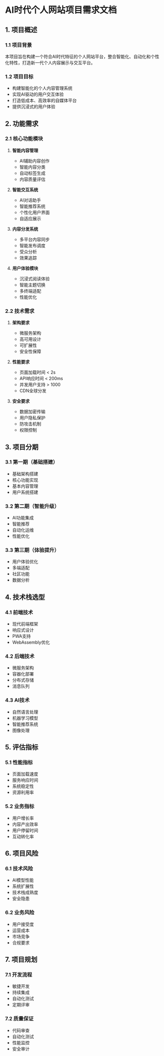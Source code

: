 # AI时代个人网站项目需求文档

## 1. 项目概述

### 1.1 项目背景
本项目旨在构建一个符合AI时代特征的个人网站平台，整合智能化、自动化和个性化特性，打造新一代个人内容展示与交互平台。

### 1.2 项目目标
- 构建智能化的个人内容管理系统
- 实现AI驱动的用户交互体验
- 打造低成本、高效率的自媒体平台
- 提供沉浸式的用户体验

## 2. 功能需求

### 2.1 核心功能模块
1. **智能内容管理**
   - AI辅助内容创作
   - 智能内容分类
   - 自动标签生成
   - 内容质量评估

2. **智能交互系统**
   - AI对话助手
   - 智能推荐系统
   - 个性化用户界面
   - 自适应展示

3. **内容分发系统**
   - 多平台内容同步
   - 智能发布调度
   - 受众分析
   - 效果追踪

4. **用户体验模块**
   - 沉浸式阅读体验
   - 智能主题切换
   - 多终端适配
   - 性能优化

### 2.2 技术需求
1. **架构要求**
   - 微服务架构
   - 高可用设计
   - 可扩展性
   - 安全性保障

2. **性能要求**
   - 页面加载时间 < 2s
   - API响应时间 < 200ms
   - 并发用户支持 > 1000
   - CDN全球分发

3. **安全要求**
   - 数据加密传输
   - 用户隐私保护
   - 防攻击机制
   - 权限控制

## 3. 项目分期

### 3.1 第一期（基础搭建）
- 基础架构搭建
- 核心功能实现
- 基本内容管理
- 用户系统搭建

### 3.2 第二期（智能升级）
- AI功能集成
- 智能推荐
- 自动化运维
- 性能优化

### 3.3 第三期（体验提升）
- 用户体验优化
- 多端适配
- 社区功能
- 数据分析

## 4. 技术栈选型

### 4.1 前端技术
- 现代前端框架
- 响应式设计
- PWA支持
- WebAssembly优化

### 4.2 后端技术
- 微服务架构
- 容器化部署
- 分布式存储
- 消息队列

### 4.3 AI技术
- 自然语言处理
- 机器学习模型
- 智能推荐系统
- 图像处理

## 5. 评估指标

### 5.1 性能指标
- 页面加载速度
- 服务响应时间
- 系统稳定性
- 资源利用率

### 5.2 业务指标
- 用户增长率
- 内容产出效率
- 用户停留时间
- 互动转化率

## 6. 项目风险

### 6.1 技术风险
- AI模型性能
- 系统扩展性
- 技术栈成熟度
- 安全隐患

### 6.2 业务风险
- 用户接受度
- 运营成本
- 市场竞争
- 合规要求

## 7. 项目规划

### 7.1 开发流程
- 敏捷开发
- 持续集成
- 自动化测试
- 定期评审

### 7.2 质量保证
- 代码审查
- 自动化测试
- 性能监控
- 安全审计 
